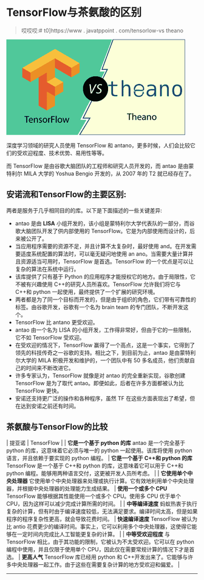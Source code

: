 # TensorFlow与茶氨酸的区别

> 哎哎哎:# t0]https://www . javatppoint . com/tensorlow-vs theano

![TensorFlow vs Theano](img/bb871d187ab3525aa409dcf4b2d27af7.png)

深度学习领域的研究人员使用 TensorFlow 和 antano，更多时候，人们会比较它们的受欢迎程度、技术优势、易用性等等。

而 TensorFlow 是由谷歌大脑团队的工程师和研究人员开发的，而 antao 是由蒙特利尔 MILA 大学的 Yoshua Bengio 开发的，从 2007 年的 T2 就已经存在了。

## 安诺流和TensorFlow的主要区别:

两者是服务于几乎相同目的的库。以下是下面描述的一些关键差异:

*   antao 是由 **LISA** 小组开发的，该小组是蒙特利尔大学代表队的一部分，而谷歌大脑团队开发了供内部使用的 TensorFlow。它是为内部使用而设计的，后来被公开了。
*   当应用程序需要的资源不足，并且计算不太复杂时，最好使用 and。在开发需要适度系统配置的算法时，可以毫无疑问地使用 an ano。当需要大量计算并且资源适当可用时，TensorFlow 是首选。TensorFlow 的一个优点是可以让复杂的算法在系统中运行。
*   该库提供了只有基于 Python 的应用程序才能授权它的地方。由于局限性，它不被有兴趣使用 C++的研究人员所喜欢。TensorFlow 允许我们将它与 C++和 python 一起使用，最终提供了一个扩展的研究环境。
*   两者都是为了同一个目标而开发的，但是由于组织的角色，它们带有可靠性的标签。由谷歌开发，谷歌有一个名为 brain team 的专门团队，不断开发这个。
*   TensorFlow 比 antano 更受欢迎。
*   antao 由一个名为 LISA 的小组开发，工作得非常好，但由于它的一些限制，它不如 TensorFlow 受欢迎。
*   在受欢迎的情况下，TensorFlow 赢得了一个高点，这是一个事实，它得到了领先的科技传奇之一谷歌的支持。相比之下，到目前为止，antao 是由蒙特利尔大学的 MILA 积极开发和维护的，一个团队中有 50 多名成员，他们贡献自己的时间来不断改进它。
*   许多专家认为，TensorFlow 就像是对 antao 的完全重新实现，谷歌创建 TensorFlow 是为了取代 antao。即便如此，后者在许多方面都被认为比 TensorFlow 更快。
*   安诺还支持更广泛的操作和各种程序，虽然 TF 在这些方面表现出了希望，但在达到安诺之前还有时间。

## 茶氨酸与TensorFlow的比较

| 提亚诺 | TensorFlow |
| **它是一个基于 python 的库**
antao 是一个完全基于 python 的库，这意味着它必须与唯一的 python 一起使用。该库将使用 python 语言，并且依赖于要实现的 python 编程。 | **它是一个基于 C++和 python 的库**
TensorFlow 是一个基于 C++和 python 的库，这意味着它可以用于 C++和 python 编程。能够用两种语言交付，这更被开发人员所考虑。 |
| **它使用单个中央处理器**
它使用单个中央处理器来处理或执行计算。它有效地利用单个中央处理器，并根据中央处理器的处理能力生成结果。 | **使用一个或多个 CPU**
TensorFlow 能够根据其性能使用一个或多个 CPU。使用多 CPU 优于单个 CPU，因为这样可以减少完成计算所需的时间。 |
| **中等编译速度**
蚂蚁热衷于执行复杂的计算，但有时由于编译速度较低，无法满足要求。编译时间太高，但是如果程序的程序复杂性更高，就会导致花费时间。 | **快速编译速度**
TensorFlow 被认为比 antio 花费更少的编译时间。事实上，它可以利用多个中央处理器，这使得它能够在一定时间内完成比人工智能更复杂的计算。 |
| **中等受欢迎程度**
与 TensorFlow 相比，由于其功能的限制，它被认为不太受欢迎。它可以在 python 编程中使用，并且仅限于使用单个 CPU，因此仅在需要常规计算的情况下才是首选。 | **更高人气**
TensorFlow 库已经用 python 和 C++开发出来了。它能够与许多中央处理器一起工作。由于这些在需要复杂计算的地方受欢迎和偏爱。 |

* * *